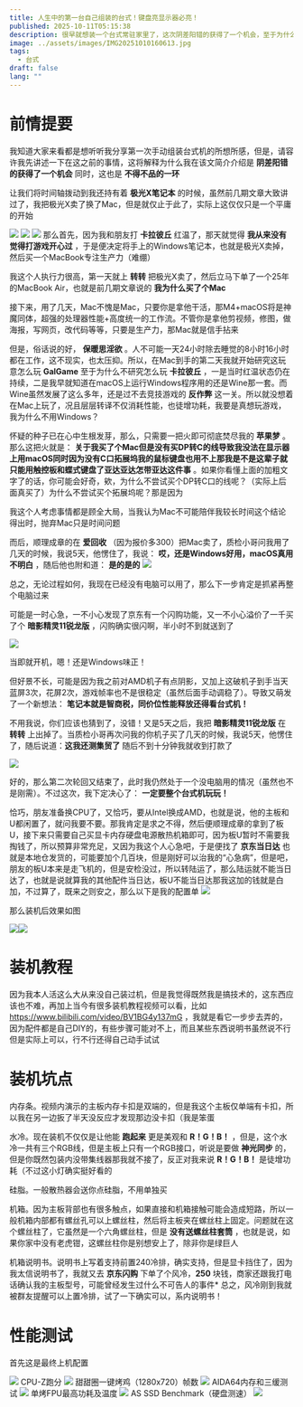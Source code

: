 ```yaml
---
title: 人生中的第一台自己组装的台式！键盘亮显示器必亮！
published: 2025-10-11T05:15:38
description: 很早就想装一个台式常驻家里了，这次阴差阳错的获得了一个机会，至于为什么我称它为阴差阳错，请看VCR
image: ../assets/images/IMG20251010160613.jpg
tags:
  - 台式
draft: false
lang: ""
---
```

# 前情提要
我知道大家来看都是想听听我分享第一次手动组装台式机的所想所感，但是，请容许我先讲述一下在这之前的事情，这将解释为什么我在该文简介介绍是 **阴差阳错的获得了一个机会** 同时，这也是 **不得不品的一环**

让我们将时间轴拨动到我还持有着 **极光X笔记本** 的时候，虽然前几期文章大致讲过了，我把极光X卖了换了Mac，但是就仅止于此了，实际上这仅仅只是一个平庸的开始

![](../assets/images/Screenshot_2025-10-11-05-45-03-97_e41039de8eaacf2.jpg)
![](../assets/images/Screenshot_2025-10-11-05-47-07-88_c03b3f779c2dfd4.jpg)
![](../assets/images/IMG20250929204541.jpg)
那么首先，因为我和朋友打 **卡拉彼丘** 红温了，那天就觉得 **我从来没有觉得打游戏开心过** ，于是便决定将手上的Windows笔记本，也就是极光X卖掉，然后买一个MacBook专注生产力（难绷）

我这个人执行力很高，第一天就上 **转转** 把极光X卖了，然后立马下单了一个25年的MacBook Air，也就是前几期文章说的 **我为什么买了个Mac** 

接下来，用了几天，Mac不愧是Mac，只要你是拿他干活，那M4+macOS将是神魔同体，超强的处理器性能+高度统一的工作流。不管你是拿他剪视频，修图，做海报，写网页，改代码等等，只要是生产力，那Mac就是信手拈来

但是，俗话说的好， **保暖思淫欲** 。人不可能一天24小时除去睡觉的8小时16小时都在工作，这不现实，也太压抑。所以，在Mac到手的第二天我就开始研究这玩意怎么玩 **GalGame** 至于为什么不研究怎么玩 **卡拉彼丘** ，一是当时红温状态仍在持续，二是我早就知道在macOS上运行Windows程序用的还是Wine那一套。而Wine虽然发展了这么多年，还是过不去竞技游戏的 **反作弊** 这一关。所以就没想着在Mac上玩了，况且层层转译不仅消耗性能，也徒增功耗，我要是真想玩游戏，我为什么不用Windows？

怀疑的种子已在心中生根发芽，那么，只需要一把火即可彻底焚尽我的 **苹果梦** 。那么这把火就是： **关于我买了个Mac但是没有买DP转C的线导致我没法在显示器上用macOS同时因为没有C口拓展坞我的鼠标键盘也用不上那我是不是这辈子就只能用触控板和蝶式键盘了亚达亚达怎带亚达这件事** 。如果你看懂上面的加粗文字了的话，你可能会好奇，欸，为什么不尝试买个DP转C口的线呢？（实际上后面真买了）为什么不尝试买个拓展坞呢？那是因为

我这个人考虑事情都是顾全大局，当我认为Mac不可能陪伴我较长时间这个结论得出时，抛弃Mac只是时间问题

而后，顺理成章的在 **爱回收** （因为报价多300）把Mac卖了，质检小哥问我用了几天的时候，我说5天，他愣住了，我说： **哎，还是Windows好用，macOS真用不明白** ，随后他也附和道： **是的是的** 
![](../assets/images/Screenshot_2025-10-11-05-48-04-91_4fbb30eb7b71661.jpg)

总之，无论过程如何，我现在已经没有电脑可以用了，那么下一步肯定是抓紧再整个电脑过来

可能是一时心急，一不小心发现了京东有一个闪购功能，又一不小心溢价了一千买了个 **暗影精灵11锐龙版** ，闪购确实很闪啊，半小时不到就送到了

![](../assets/images/Screenshot_2025-10-11-05-48-41-11_4fbb30eb7b71661.jpg)

当即就开机，嗯！还是Windows味正！

但好景不长，可能是因为我之前对AMD机子有点阴影，又加上这破机子到手当天蓝屏3次，花屏2次，游戏帧率也不是很稳定（虽然后面手动调稳了）。导致又萌发了一个新想法： **笔记本就是智商税，同价位性能释放还得看台式机！** 

不用我说，你们应该也猜到了，没错！又是5天之后，我把 **暗影精灵11锐龙版** 在 **转转** 上出掉了。当质检小哥再次问我的你机子买了几天的时候，我说5天，他愣住了，随后说道：**这我还测集贸了** 随后不到十分钟我就收到打款了

![](../assets/images/Screenshot_2025-10-11-05-49-05-90_c03b3f779c2dfd4.jpg)

好的，那么第二次轮回又结束了，此时我仍然处于一个没电脑用的情况（虽然也不是刚需）。不过这次，我下定决心了： **一定要整个台式机玩玩！** 

恰巧，朋友准备换CPU了，又恰巧，要从Intel换成AMD，也就是说，他的主板和U都闲置了，就问我要不要。那我肯定是求之不得，然后便顺理成章的拿到了板U，接下来只需要自己买显卡内存硬盘电源散热机箱即可，因为板U暂时不需要我掏钱了，所以预算非常充足，又因为我这个人心急吧，于是便找了 **京东当日达** 也就是本地仓发货的，可能要加个几百块，但是刚好可以治我的“心急病”，但是吧，朋友的板U本来是走飞机的，但是安检没过，所以转陆运了，那么陆运就不能当日达了，也就是说就算我的其他配件当日达，板U不能当日达那我这加的钱就是白加，不过算了，既来之则安之，那么以下是我的配置单
![](../assets/images/Screenshot_2025-10-09-20-06-36-95_ae1f93045b87aac.jpg)

那么装机后效果如图

![](../assets/images/IMG20251010160613%201.jpg)![](../assets/images/IMG20251011055119.jpg)

# 装机教程

因为我本人活这么大从来没自己装过机，但是我觉得既然我是搞技术的，这东西应该也不难，再加上当今有很多装机教程视频可以看，比如 https://www.bilibili.com/video/BV1BG4y137mG ，我就是看它一步步去弄的，因为配件都是自己DIY的，有些步骤可能对不上，而且某些东西说明书虽然说不行但是实际上可以，行不行还得自己动手试试

# 装机坑点

内存条。视频内演示的主板内存卡扣是双端的，但是我这个主板仅单端有卡扣，所以我在另一边扳了半天没反应才发现那边没卡扣（我是笨蛋

水冷。现在装机不仅仅是让他能 **跑起来** 更是美观和 **R！G！B！** ，但是，这个水冷一共有三个RGB线，但是主板上只有一个RGB接口，听说是要做 **神光同步** 的，但是你既然包装内没带集线器那我就不接了，反正对我来说 **R！G！B！** 是徒增功耗（不过这小灯确实挺好看的

硅脂。一般散热器会送你点硅脂，不用单独买

机箱。因为主板背部也有很多触点，如果直接和机箱接触可能会造成短路，所以一般机箱内部都有螺丝孔可以上螺丝柱，然后将主板夹在螺丝柱上固定。问题就在这个螺丝柱了，它虽然是一个六角螺丝柱，但是 **没有送螺丝柱套筒** ，也就是说，如果你家中没有老虎钳，这螺丝柱你是别想安上了，除非你是绿巨人

机箱说明书。说明书上写着支持前置240冷排，确实支持，但是显卡挡住了，因为我太信说明书了，我就又去 **京东闪购** 下单了个风冷，**250** 块钱，商家还跟我打电话确认我的主板型号，可能曾经发生过什么不可告人的事件* 总之，风冷刚到我就被群友提醒可以上置冷排，试了一下确实可以，系内说明书！

# 性能测试

首先这是最终上机配置

![](../assets/images/first-pc.png)
CPU-Z跑分
![](../assets/images/first-pc-1.png)
甜甜圈一键烤鸡（1280x720）帧数
![](../assets/images/d1122f2dcca5ea532c7aa45483120e3d.png)
AIDA64内存和三缓测试
![](../assets/images/first-pc-2.png)
单烤FPU最高功耗及温度
![](../assets/images/first-pc-3.png)
AS SSD Benchmark（硬盘测速）
![](../assets/images/first-pc-4.png)